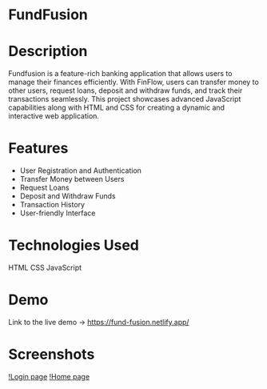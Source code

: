 # FundFusion
# Description
Fundfusion is a feature-rich banking application that allows users to manage their finances efficiently. With FinFlow, users can transfer money to other users, request loans, deposit and withdraw funds, and track their transactions seamlessly. This project showcases advanced JavaScript capabilities along with HTML and CSS for creating a dynamic and interactive web application.

# Features
- User Registration and Authentication
- Transfer Money between Users
- Request Loans
- Deposit and Withdraw Funds
- Transaction History
- User-friendly Interface

# Technologies Used
HTML
CSS
JavaScript

# Demo
Link to the live demo -> https://fund-fusion.netlify.app/


# Screenshots
[!Login page](https://postimg.cc/NyLTDprP)
[!Home page](https://postimg.cc/n9vnqjYh)
